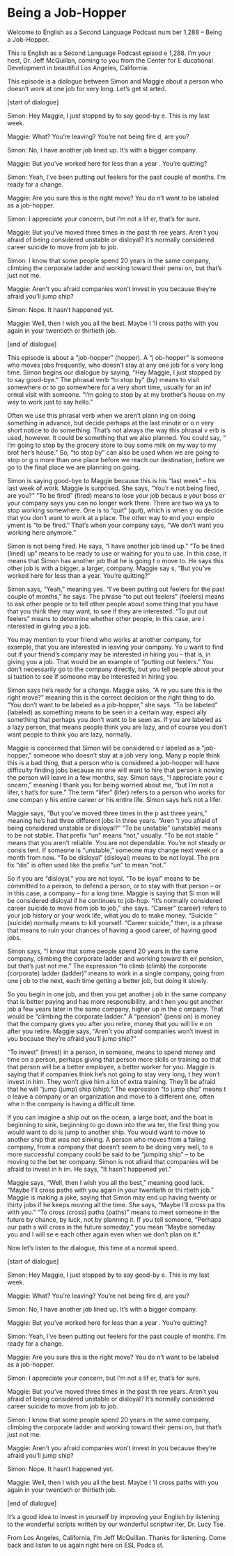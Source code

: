 # Being a Job-Hopper

Welcome to English as a Second Language Podcast num ber 1,288 – Being a Job-Hopper.

This is English as a Second Language Podcast episod e 1,288. I’m your host, Dr. Jeff McQuillan, coming to you from the Center for E ducational Development in beautiful Los Angeles, California.

This episode is a dialogue between Simon and Maggie  about a person who doesn’t work at one job for very long. Let’s get st arted.

[start of dialogue]

Simon: Hey Maggie, I just stopped by to say good-by e. This is my last week.

Maggie: What? You’re leaving? You’re not being fire d, are you?

Simon: No, I have another job lined up. It’s with a  bigger company.

Maggie: But you’ve worked here for less than a year . You’re quitting?

Simon: Yeah, I’ve been putting out feelers for the past couple of months. I’m ready for a change.

Maggie: Are you sure this is the right move? You do n’t want to be labeled as a job-hopper.

Simon: I appreciate your concern, but I’m not a lif er, that’s for sure.

Maggie: But you’ve moved three times in the past th ree years. Aren’t you afraid of being considered unstable or disloyal? It’s normally considered career suicide to move from job to job.

Simon: I know that some people spend 20 years in the same company, climbing the corporate ladder and working toward their pensi on, but that’s just not me.

Maggie: Aren’t you afraid companies won’t invest in  you because they’re afraid you’ll jump ship?

Simon: Nope. It hasn’t happened yet.

Maggie: Well, then I wish you all the best. Maybe I ’ll cross paths with you again in your twentieth or thirtieth job.

[end of dialogue]

This episode is about a “job-hopper” (hopper). A “j ob-hopper” is someone who moves jobs frequently, who doesn’t stay at any one job for a very long time. Simon begins our dialogue by saying, “Hey Maggie, I  just stopped by to say good-bye.” The phrasal verb “to stop by” (by) means  to visit somewhere or to go somewhere for a very short time, usually for an inf ormal visit with someone. “I’m going to stop by at my brother’s house on my way to  work just to say hello.”

Often we use this phrasal verb when we aren’t plann ing on doing something in advance, but decide perhaps at the last minute or o n very short notice to do something. That’s not always the way this phrasal v erb is used, however. It could be something that we also planned. You could say, “ I’m going to stop by the grocery store to buy some milk on my way to my brot her’s house.” So, “to stop by” can also be used when we are going to stop or g o more than one place before we reach our destination, before we go to the final place we are planning on going.

Simon is saying good-bye to Maggie because this is his “last week” – his last week of work. Maggie is surprised. She says, “You’r e not being fired, are you?” “To be fired” (fired) means to lose your job becaus e your boss or your company says you can no longer work there. There are two wa ys to stop working somewhere. One is to “quit” (quit), which is when y ou decide that you don’t want to work at a place. The other way to end your emplo yment is “to be fired.” That’s when your company says, “We don’t want you working here anymore.”

Simon is not being fired. He says, “I have another job lined up.” “To be lined (lined) up” means to be ready to use or waiting for  you to use. In this case, it means that Simon has another job that he is going t o move to. He says this other job is with a bigger, a larger, company. Maggie say s, “But you’ve worked here for less than a year. You’re quitting?”

Simon says, “Yeah,” meaning yes. “I’ve been putting  out feelers for the past couple of months,” he says. The phrase “to put out feelers” (feelers) means to ask other people or to tell other people about some thing that you have that you think they may want, to see if they are interested.  “To put out feelers” means to determine whether other people, in this case, are i nterested in giving you a job.

You may mention to your friend who works at another  company, for example, that you are interested in leaving your company. Yo u want to find out if your friend’s company may be interested in hiring you – that is, in giving you a job. That would be an example of “putting out feelers.” You don’t necessarily go to the company directly, but you tell people about your si tuation to see if someone may be interested in hiring you.

Simon says he’s ready for a change. Maggie asks, “A re you sure this is the right move?” meaning this is the correct decision or the right thing to do. “You don’t want to be labeled as a job-hopper,” she says. “To be labeled” (labeled) as something means to be seen in a certain way, especi ally something that perhaps you don’t want to be seen as. If you are labeled as  a lazy person, that means people think you are lazy, and of course you don’t want people to think you are lazy, normally.

Maggie is concerned that Simon will be considered o r labeled as a “job-hopper,” someone who doesn’t stay at a job very long. Many p eople think this is a bad thing, that a person who is considered a job-hopper  will have difficulty finding jobs because no one will want to hire that person k nowing the person will leave in a few months, say. Simon says, “I appreciate your c oncern,” meaning I thank you for being worried about me, “but I’m not a lifer, t hat’s for sure.” The term “lifer” (lifer) refers to a person who works for one compan y his entire career or his entire life. Simon says he’s not a lifer.

Maggie says, “But you’ve moved three times in the p ast three years,” meaning he’s had three different jobs in three years. “Aren ’t you afraid of being considered unstable or disloyal?” “To be unstable” (unstable) means to be not stable. That prefix “un” means “not,” usually. “To be not stable ” means that you aren’t reliable. You are not dependable. You’re not steady or consis tent. If someone is “unstable,” someone may change next week or a month  from now. “To be disloyal” (disloyal) means to be not loyal. The pre fix “dis” is often used like the prefix “un” to mean “not.”

So if you are “disloyal,” you are not loyal. “To be  loyal” means to be committed to a person, to defend a person, or to stay with that person – or in this case, a company – for a long time. Maggie is saying that Si mon will be considered disloyal if he continues to job-hop. “It’s normally  considered career suicide to move from job to job,” she says. “Career” (career) refers to your job history or your work life, what you do to make money. “Suicide ” (suicide) normally means to kill yourself. “Career suicide,” then, is a phrase that means to ruin your chances of having a good career, of having good jobs.

Simon says, “I know that some people spend 20 years  in the same company, climbing the corporate ladder and working toward th eir pension, but that’s just not me.” The expression “to climb (climb) the corporate  (corporate) ladder (ladder)” means to work in a single company, going from one j ob to the next, each time getting a better job, but doing it slowly.

So you begin in one job, and then you get another j ob in the same company that is better paying and has more responsibility, and t hen you get another job a few years later in the same company, higher up in the c ompany. That would be “climbing the corporate ladder.” A “pension” (pensi on) is money that the company gives you after you retire, money that you will liv e on after you retire. Maggie says, “Aren’t you afraid companies won’t invest in you because they’re afraid you’ll jump ship?”

“To invest” (invest) in a person, in someone, means  to spend money and time on a person, perhaps giving that person more skills or  training so that that person will be a better employee, a better worker for you.  Maggie is saying that if companies think he’s not going to stay very long, t hey won’t invest in him. They won’t give him a lot of extra training. They’ll be afraid that he will “jump (jump) ship (ship).” The expression “to jump ship” means t o leave a company or an organization and move to a different one, often whe n the company is having a difficult time.

If you can imagine a ship out on the ocean, a large  boat, and the boat is beginning to sink, beginning to go down into the wa ter, the first thing you would want to do is jump to another ship. You would want to move to another ship that was not sinking. A person who moves from a failing company, from a company that doesn’t seem to be doing very well, to a more successful company could be said to be “jumping ship” – to be moving to the bet ter company. Simon is not afraid that companies will be afraid to invest in h im. He says, “It hasn’t happened yet.”

Maggie says, “Well, then I wish you all the best,” meaning good luck. “Maybe I’ll cross paths with you again in your twentieth or thi rtieth job.” Maggie is making a joke, saying that Simon may end up having twenty or  thirty jobs if he keeps moving all the time. She says, “Maybe I’ll cross pa ths with you.” “To cross (cross) paths (paths)” means to meet someone in the future by chance, by luck, not by planning it. If you tell someone, “Perhaps our path s will cross in the future someday,” you mean “Maybe someday you and I will se e each other again even when we don’t plan on it.”

Now let’s listen to the dialogue, this time at a normal speed.

[start of dialogue]

Simon: Hey Maggie, I just stopped by to say good-by e. This is my last week.

Maggie: What? You’re leaving? You’re not being fire d, are you?

Simon: No, I have another job lined up. It’s with a  bigger company.

Maggie: But you’ve worked here for less than a year . You’re quitting?

Simon: Yeah, I’ve been putting out feelers for the past couple of months. I’m ready for a change.

Maggie: Are you sure this is the right move? You do n’t want to be labeled as a job-hopper.

Simon: I appreciate your concern, but I’m not a lif er, that’s for sure.

Maggie: But you’ve moved three times in the past th ree years. Aren’t you afraid of being considered unstable or disloyal? It’s normally considered career suicide to move from job to job.

Simon: I know that some people spend 20 years in the same company, climbing the corporate ladder and working toward their pensi on, but that’s just not me.

Maggie: Aren’t you afraid companies won’t invest in  you because they’re afraid you’ll jump ship?

Simon: Nope. It hasn’t happened yet.

Maggie: Well, then I wish you all the best. Maybe I ’ll cross paths with you again in your twentieth or thirtieth job.

[end of dialogue]

It’s a good idea to invest in yourself by improving  your English by listening to the wonderful scripts written by our wonderful scriptwr iter, Dr. Lucy Tse.

From Los Angeles, California, I’m Jeff McQuillan. Thanks for listening. Come back and listen to us again right here on ESL Podca st.

